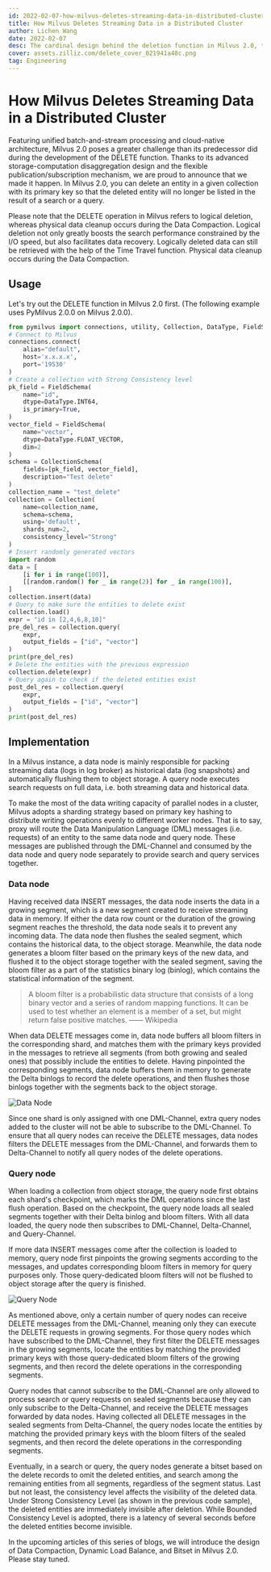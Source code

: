 ```yaml
---
id: 2022-02-07-how-milvus-deletes-streaming-data-in-distributed-cluster.md
title: How Milvus Deletes Streaming Data in a Distributed Cluster
author: Lichen Wang
date: 2022-02-07
desc: The cardinal design behind the deletion function in Milvus 2.0, the world's most advanced vector database.
cover: assets.zilliz.com/delete_cover_021941a48c.png
tag: Engineering
---
```


# How Milvus Deletes Streaming Data in a Distributed Cluster

Featuring unified batch-and-stream processing and cloud-native architecture, Milvus 2.0 poses a greater challenge than its predecessor did during the development of the DELETE function. Thanks to its advanced storage-computation disaggregation design and the flexible publication/subscription mechanism, we are proud to announce that we made it happen. In Milvus 2.0, you can delete an entity in a given collection with its primary key so that the deleted entity will no longer be listed in the result of a search or a query.

Please note that the DELETE operation in Milvus refers to logical deletion, whereas physical data cleanup occurs during the Data Compaction. Logical deletion not only greatly boosts the search performance constrained by the I/O speed, but also facilitates data recovery. Logically deleted data can still be retrieved with the help of the Time Travel function. Physical data cleanup occurs during the Data Compaction.

## Usage

Let's try out the DELETE function in Milvus 2.0 first. (The following example uses PyMilvus 2.0.0 on Milvus 2.0.0).

```python
from pymilvus import connections, utility, Collection, DataType, FieldSchema, CollectionSchema
# Connect to Milvus
connections.connect(
    alias="default", 
    host='x.x.x.x', 
    port='19530'
)
# Create a collection with Strong Consistency level
pk_field = FieldSchema(
    name="id", 
    dtype=DataType.INT64, 
    is_primary=True, 
)
vector_field = FieldSchema(
    name="vector", 
    dtype=DataType.FLOAT_VECTOR, 
    dim=2
)
schema = CollectionSchema(
    fields=[pk_field, vector_field], 
    description="Test delete"
)
collection_name = "test_delete"
collection = Collection(
    name=collection_name, 
    schema=schema, 
    using='default', 
    shards_num=2,
    consistency_level="Strong"
)
# Insert randomly generated vectors
import random
data = [
    [i for i in range(100)],
    [[random.random() for _ in range(2)] for _ in range(100)],
]
collection.insert(data)
# Query to make sure the entities to delete exist
collection.load()
expr = "id in [2,4,6,8,10]"
pre_del_res = collection.query(
    expr,
    output_fields = ["id", "vector"]
)
print(pre_del_res)
# Delete the entities with the previous expression
collection.delete(expr)
# Query again to check if the deleted entities exist
post_del_res = collection.query(
    expr,
    output_fields = ["id", "vector"]
)
print(post_del_res)
```

## Implementation

In a Milvus instance, a data node is mainly responsible for packing streaming data (logs in log broker) as historical data (log snapshots) and automatically flushing them to object storage. A query node executes search requests on full data, i.e. both streaming data and historical data.

To make the most of the data writing capacity of parallel nodes in a cluster, Milvus adopts a sharding strategy based on primary key hashing to distribute writing operations evenly to different worker nodes. That is to say, proxy will route the Data Manipulation Language (DML) messages (i.e. requests) of an entity to the same data node and query node. These messages are published through the DML-Channel and consumed by the data node and query node separately to provide search and query services together.

### Data node

Having received data INSERT messages, the data node inserts the data in a growing segment, which is a new segment created to receive streaming data in memory. If either the data row count or the duration of the growing segment reaches the threshold, the data node seals it to prevent any incoming data. The data node then flushes the sealed segment, which contains the historical data, to the object storage. Meanwhile, the data node generates a bloom filter based on the primary keys of the new data, and flushed it to the object storage together with the sealed segment, saving the bloom filter as a part of the statistics binary log (binlog), which contains the statistical information of the segment.

> A bloom filter is a probabilistic data structure that consists of a long binary vector and a series of random mapping functions. It can be used to test whether an element is a member of a set, but might return false positive matches.           —— Wikipedia

When data DELETE messages come in, data node buffers all bloom filters in the corresponding shard, and matches them with the primary keys provided in the messages to retrieve all segments (from both growing and sealed ones) that possibly include the entities to delete. Having pinpointed the corresponding segments, data node buffers them in memory to generate the Delta binlogs to record the delete operations, and then flushes those binlogs together with the segments back to the object storage.

![Data Node](https://assets.zilliz.com/data_node_2397ad70c3.png "DELETE workflow in data node")

Since one shard is only assigned with one DML-Channel, extra query nodes added to the cluster will not be able to subscribe to the DML-Channel. To ensure that all query nodes can receive the DELETE messages, data nodes filters the DELETE messages from the DML-Channel, and forwards them to Delta-Channel to notify all query nodes of the delete operations.

### Query node

When loading a collection from object storage, the query node first obtains each shard's checkpoint, which marks the DML operations since the last flush operation. Based on the checkpoint, the query node loads all sealed segments together with their Delta binlog and bloom filters. With all data loaded, the query node then subscribes to DML-Channel, Delta-Channel, and Query-Channel.

If more data INSERT messages come after the collection is loaded to memory, query node first pinpoints the growing segments according to the messages, and updates corresponding bloom filters in memory for query purposes only. Those query-dedicated bloom filters will not be flushed to object storage after the query is finished.

![Query Node](https://assets.zilliz.com/query_node_a78b1d664f.png "DELETE workflow in query node")

As mentioned above, only a certain number of query nodes can receive DELETE messages from the DML-Channel, meaning only they can execute the DELETE requests in growing segments. For those query nodes which have subscribed to the DML-Channel, they first filter the DELETE messages in the growing segments, locate the entities by matching the provided primary keys with those query-dedicated bloom filters of the growing segments, and then record the delete operations in the corresponding segments. 

Query nodes that cannot subscribe to the DML-Channel are only allowed to process search or query requests on sealed segments because they can only subscribe to the Delta-Channel, and receive the DELETE messages forwarded by data nodes. Having collected all DELETE messages in the sealed segments from Delta-Channel, the query nodes locate the entities by matching the provided primary keys with the bloom filters of the sealed segments, and then record the delete operations in the corresponding segments.

Eventually, in a search or query, the query nodes generate a bitset based on the delete records to omit the deleted entities, and search among the remaining entities from all segments, regardless of the segment status. Last but not least, the consistency level affects the visibility of the deleted data. Under Strong Consistency Level (as shown in the previous code sample), the deleted entities are immediately invisible after deletion. While Bounded Consistency Level is adopted, there is a latency of several seconds before the deleted entities become invisible.

In the upcoming articles of this series of blogs, we will introduce the design of Data Compaction, Dynamic Load Balance, and Bitset in Milvus 2.0. Please stay tuned.
